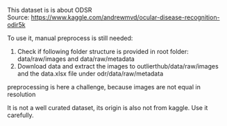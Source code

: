 This dataset is is about ODSR <br>Source: https://www.kaggle.com/andrewmvd/ocular-disease-recognition-odir5k

To use it, manual preprocess is still needed:
1) Check if following folder structure is provided in root folder: data/raw/images and data/raw/metadata
2) Download data and extract the images to outlierthub/data/raw/images and the data.xlsx file under odr/data/raw/metadata

preprocessing is here a challenge, because images are not equal in resolution

It is not a well curated dataset, its origin is also not from kaggle. Use it carefully.